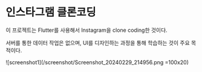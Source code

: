# 인스타그램 클론코딩

이 프로젝트는 Flutter를 사용해서 Instagram을 clone coding한 것이다.

서버를 통한 데이터 작업은 없으며, UI를 디자인하는 과정을 통해 학습하는 것이 주요 목적이다.

![screenshot1](/screenshot/Screenshot_20240229_214956.png =100x20)
